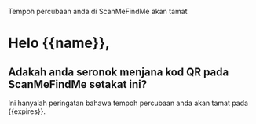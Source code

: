 Tempoh percubaan anda di ScanMeFindMe akan tamat

<h1>Helo {{name}},</h1>
<h2> Adakah anda seronok menjana kod QR pada ScanMeFindMe setakat ini?</h2>
<p> Ini hanyalah peringatan bahawa tempoh percubaan anda akan tamat pada {{expires}}.</p>